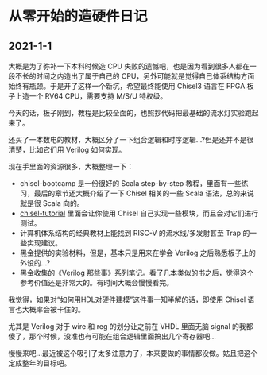 # 从零开始的造硬件日记

## 2021-1-1

大概是为了弥补一下本科时候造 CPU 失败的遗憾吧，也是因为看到很多人都在一段不长的时间之内造出了属于自己的 CPU，另外可能就是觉得自己体系结构方面始终有瓶颈。于是开了这样一个新坑，希望最终能使用 Chisel3 语言在 FPGA 板子上造一个 RV64 CPU，需要支持 M/S/U 特权级。

今天的话，板子刚到，教程是比较全面的，也照抄代码把最基础的流水灯实验跑起来了。

还买了一本数电的教材，大概区分了一下组合逻辑和时序逻辑...?但是还并不是很清楚，比如它们用 Verilog 如何实现。

现在手里面的资源很多，大概整理一下：

* chisel-bootcamp 是一份很好的 Scala step-by-step 教程，里面有一些练习，最后的章节还大概介绍了一下 Chisel 相关的一些 Scala 语法，总的来说就是很 Scala 向的。
* [chisel-tutorial](https://github.com/ucb-bar/chisel-tutorial) 里面会让你使用 Chisel 自己实现一些模块，而且会对它们进行测试。
* 计算机体系结构的经典教材上能找到 RISC-V 的流水线/多发射甚至 Trap 的一些实现建议。
* 黑金提供的实验材料，但是，基本只是用来在学会 Verilog 之后熟悉板子上的外设的...?
* 黑金收集的《Verilog 那些事》系列笔记。看了几本类似的书之后，觉得这个参考价值还是非常大的。有时间大概会慢慢看完。

我觉得，如果对“如何用HDL对硬件建模”这件事一知半解的话，即使用 Chisel 语言也大概率会被卡住的。

尤其是 Verilog 对于 wire 和 reg 的划分让之前在 VHDL 里面无脑 signal 的我都傻了，那个时候，没准也有可能在组合逻辑里面搞出几个寄存器吧...

慢慢来吧...最近被这个吸引了太多注意力了，本来要做的事情都没做。姑且把这个定成整年的目标吧。